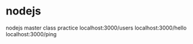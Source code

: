 # nodejs
nodejs master class practice
localhost:3000/users
localhost:3000/hello
localhost:3000/ping
